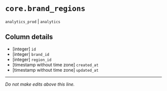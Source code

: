 # `core.brand_regions`
`analytics_prod` | `analytics`

## Column details
* [integer]   `id`
* [integer]   `brand_id`
* [integer]   `region_id`
* [timestamp without time zone] `created_at`
* [timestamp without time zone] `updated_at`

-------------------------------------------------------------------------------
*Do not make edits above this line.*

